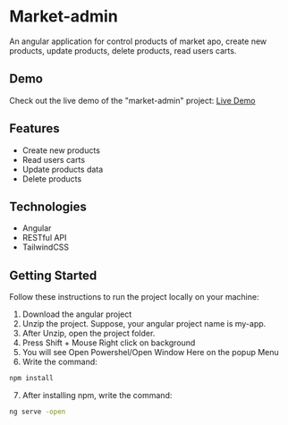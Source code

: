 # Market-admin
An angular application for control products of market apo, create new products, update products, delete products, read users carts.

## Demo
Check out the live demo of the "market-admin" project: [Live Demo](https://market-admin-seven.vercel.app/products)

## Features
- Create new products
- Read users carts
- Update products data
- Delete products

## Technologies
- Angular
- RESTful API
- TailwindCSS

## Getting Started
Follow these instructions to run the project locally on your machine:

1. Download the angular project
2. Unzip the project. Suppose, your angular project name is my-app.
3. After Unzip, open the project folder.
4. Press Shift + Mouse Right click on background
5. You will see Open Powershel/Open Window Here on the popup Menu
6. Write the command:
```bash
npm install
```
7. After installing npm, write the command:
```bash
ng serve -open
```
